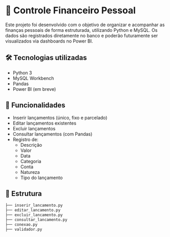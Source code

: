 # 💸 Controle Financeiro Pessoal

Este projeto foi desenvolvido com o objetivo de organizar e acompanhar as finanças pessoais de forma estruturada, utilizando Python e MySQL. Os dados são registrados diretamente no banco e poderão futuramente ser visualizados via dashboards no Power BI.

## 🛠 Tecnologias utilizadas

- Python 3
- MySQL Workbench
- Pandas
- Power BI (em breve)

## 📂 Funcionalidades

- Inserir lançamentos (único, fixo e parcelado)
- Editar lançamentos existentes
- Excluir lançamentos
- Consultar lançamentos (com Pandas)
- Registro de:
  - Descrição
  - Valor
  - Data
  - Categoria
  - Conta
  - Natureza
  - Tipo do lançamento

## 📁 Estrutura

```bash
├── inserir_lancamento.py
├── editar_lancamento.py
├── excluir_lancamento.py
├── consultar_lancamento.py
├── conexao.py
├── validador.py

